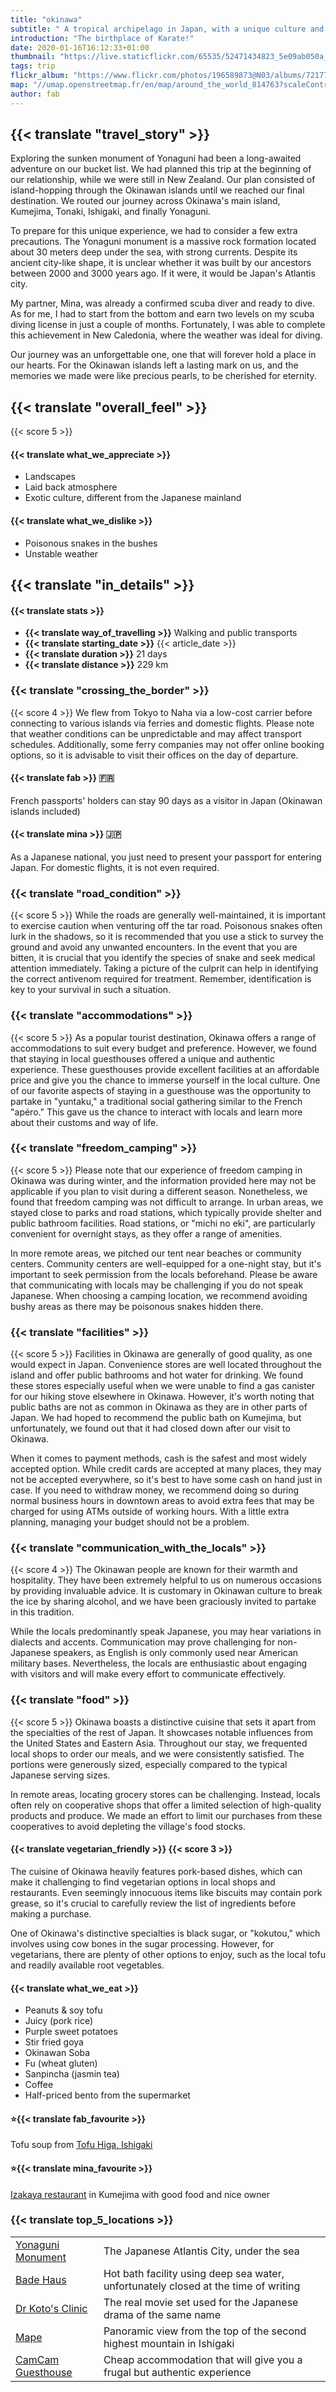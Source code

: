 ```yaml
---
title: "okinawa"
subtitle: " A tropical archipelago in Japan, with a unique culture and history."
introduction: "The birthplace of Karate!"
date: 2020-01-16T16:12:33+01:00
thumbnail: "https://live.staticflickr.com/65535/52471434823_5e09ab050a_c.jpg"
tags: trip
flickr_album: "https://www.flickr.com/photos/196589873@N03/albums/72177720302708434"
map: "//umap.openstreetmap.fr/en/map/around_the_world_814763?scaleControl=false&miniMap=false&scrollWheelZoom=false&zoomControl=true&allowEdit=false&moreControl=true&searchControl=null&tilelayersControl=null&embedControl=null&datalayersControl=true&onLoadPanel=undefined&captionBar=false&&datalayers=2484874#7/25.3/125.937"
author: fab
---
```

## {{< translate "travel_story" >}}
Exploring the sunken monument of Yonaguni had been a long-awaited adventure on our bucket list. We had planned this trip at the beginning of our relationship, while we were still in New Zealand. Our plan consisted of island-hopping through the Okinawan islands until we reached our final destination. We routed our journey across Okinawa's main island, Kumejima, Tonaki, Ishigaki, and finally Yonaguni.

To prepare for this unique experience, we had to consider a few extra precautions. The Yonaguni monument is a massive rock formation located about 30 meters deep under the sea, with strong currents. Despite its ancient city-like shape, it is unclear whether it was built by our ancestors between 2000 and 3000 years ago. If it were, it would be Japan's Atlantis city.

My partner, Mina, was already a confirmed scuba diver and ready to dive. As for me, I had to start from the bottom and earn two levels on my scuba diving license in just a couple of months. Fortunately, I was able to complete this achievement in New Caledonia, where the weather was ideal for diving.

Our journey was an unforgettable one, one that will forever hold a place in our hearts. For the Okinawan islands left a lasting mark on us, and the memories we made were like precious pearls, to be cherished for eternity.

## {{< translate "overall_feel" >}} 
{{< score 5 >}}
#### {{< translate what_we_appreciate >}}

- Landscapes
- Laid back atmosphere
- Exotic culture, different from the Japanese mainland
  
#### {{< translate what_we_dislike >}}

- Poisonous snakes in the bushes
- Unstable weather


## {{< translate "in_details" >}}

#### {{< translate stats >}}

- **{{< translate way_of_travelling >}}** Walking and public transports
- **{{< translate starting_date >}}** {{< article_date >}} 
- **{{< translate duration >}}** 21 days
- **{{< translate distance >}}** 229 km

### {{< translate "crossing_the_border" >}}
{{< score 4 >}}
We flew from Tokyo to Naha via a low-cost carrier before connecting to various islands via ferries and domestic flights. Please note that weather conditions can be unpredictable and may affect transport schedules. Additionally, some ferry companies may not offer online booking options, so it is advisable to visit their offices on the day of departure.

#### {{< translate fab >}} 🇫🇷
French passports' holders can stay 90 days as a visitor in Japan (Okinawan islands included)

#### {{< translate mina >}} 🇯🇵
As a Japanese national, you just need to present your passport for entering Japan.
For domestic flights, it is not even required.


### {{< translate "road_condition" >}}
{{< score 5 >}}
While the roads are generally well-maintained, it is important to exercise caution when venturing off the tar road. Poisonous snakes often lurk in the shadows, so it is recommended that you use a stick to survey the ground and avoid any unwanted encounters. In the event that you are bitten, it is crucial that you identify the species of snake and seek medical attention immediately. Taking a picture of the culprit can help in identifying the correct antivenom required for treatment. Remember, identification is key to your survival in such a situation.

### {{< translate "accommodations" >}}
{{< score 5 >}}
As a popular tourist destination, Okinawa offers a range of accommodations to suit every budget and preference. However, we found that staying in local guesthouses offered a unique and authentic experience. These guesthouses provide excellent facilities at an affordable price and give you the chance to immerse yourself in the local culture. One of our favorite aspects of staying in a guesthouse was the opportunity to partake in "yuntaku," a traditional social gathering similar to the French "apéro." This gave us the chance to interact with locals and learn more about their customs and way of life.


### {{< translate "freedom_camping" >}}
{{< score 5 >}}
Please note that our experience of freedom camping in Okinawa was during winter, and the information provided here may not be applicable if you plan to visit during a different season. Nonetheless, we found that freedom camping was not difficult to arrange. In urban areas, we stayed close to parks and road stations, which typically provide shelter and public bathroom facilities. Road stations, or "michi no eki", are particularly convenient for overnight stays, as they offer a range of amenities. 

In more remote areas, we pitched our tent near beaches or community centers. Community centers are well-equipped for a one-night stay, but it's important to seek permission from the locals beforehand. Please be aware that communicating with locals may be challenging if you do not speak Japanese. When choosing a camping location, we recommend avoiding bushy areas as there may be poisonous snakes hidden there.

### {{< translate "facilities" >}}
{{< score 5 >}}
Facilities in Okinawa are generally of good quality, as one would expect in Japan. Convenience stores are well located throughout the island and offer public bathrooms and hot water for drinking. We found these stores especially useful when we were unable to find a gas canister for our hiking stove elsewhere in Okinawa. However, it's worth noting that public baths are not as common in Okinawa as they are in other parts of Japan. We had hoped to recommend the public bath on Kumejima, but unfortunately, we found out that it had closed down after our visit to Okinawa.

When it comes to payment methods, cash is the safest and most widely accepted option. While credit cards are accepted at many places, they may not be accepted everywhere, so it's best to have some cash on hand just in case. If you need to withdraw money, we recommend doing so during normal business hours in downtown areas to avoid extra fees that may be charged for using ATMs outside of working hours. With a little extra planning, managing your budget should not be a problem.

### {{< translate "communication_with_the_locals" >}}
{{< score 4 >}}
The Okinawan people are known for their warmth and hospitality. They have been extremely helpful to us on numerous occasions by providing invaluable advice. It is customary in Okinawan culture to break the ice by sharing alcohol, and we have been graciously invited to partake in this tradition.

While the locals predominantly speak Japanese, you may hear variations in dialects and accents. Communication may prove challenging for non-Japanese speakers, as English is only commonly used near American military bases. Nevertheless, the locals are enthusiastic about engaging with visitors and will make every effort to communicate effectively.


### {{< translate "food" >}}
{{< score 5 >}}
Okinawa boasts a distinctive cuisine that sets it apart from the specialties of the rest of Japan. It showcases notable influences from the United States and Eastern Asia. Throughout our stay, we frequented local shops to order our meals, and we were consistently satisfied. The portions were generously sized, especially compared to the typical Japanese serving sizes.

In remote areas, locating grocery stores can be challenging. Instead, locals often rely on cooperative shops that offer a limited selection of high-quality products and produce. We made an effort to limit our purchases from these cooperatives to avoid depleting the village's food stocks.

#### {{< translate vegetarian_friendly >}} {{< score 3 >}}
The cuisine of Okinawa heavily features pork-based dishes, which can make it challenging to find vegetarian options in local shops and restaurants. Even seemingly innocuous items like biscuits may contain pork grease, so it's crucial to carefully review the list of ingredients before making a purchase.

One of Okinawa's distinctive specialties is black sugar, or "kokutou," which involves using cow bones in the sugar processing. However, for vegetarians, there are plenty of other options to enjoy, such as the local tofu and readily available root vegetables.
#### {{< translate what_we_eat >}} 

- Peanuts & soy tofu
- Juicy (pork rice)
- Purple sweet potatoes
- Stir fried goya
- Okinawan Soba
- Fu (wheat gluten)
- Sanpincha (jasmin tea)
- Coffee
- Half-priced bento from the supermarket


#### ⭐{{< translate fab_favourite >}}

Tofu soup from [Tofu Higa, Ishigaki](https://goo.gl/maps/rGCE7KA5KXjJKFA26)

#### ⭐{{< translate mina_favourite >}}

[Izakaya restaurant](https://goo.gl/maps/qmrTj5bnKzj3kzjK6) in Kumejima with good food and nice owner




### {{< translate top_5_locations >}}

|             |             |
|-------------|-------------|
|   [Yonaguni Monument](https://goo.gl/maps/JbcMCutub26vcj3F7)    |   The Japanese Atlantis City, under the sea   |
|   [Bade Haus](https://goo.gl/maps/2dBKVf7LMtxKU9sb7)    |   Hot bath facility using deep sea water, unfortunately closed at the time of writing     |
|   [Dr Koto's Clinic](https://goo.gl/maps/iKLakxiQSUA8Mx468)    |   The real movie set used for the Japanese drama of the same name   |
|   [Mape](https://goo.gl/maps/amwpx5cqTWutTTTu9)    |  Panoramic view from the top of the second highest mountain in Ishigaki    |
|   [CamCam Guesthouse](https://goo.gl/maps/Z7rXSA1ToueKyVLg6)    |   Cheap accommodation that will give you a frugal but authentic experience    |

